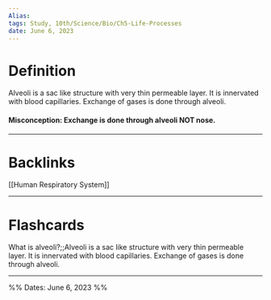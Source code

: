 ```yaml
---
Alias:
tags: Study, 10th/Science/Bio/Ch5-Life-Processes
date: June 6, 2023
---
```

# Definition
Alveoli is a sac like structure with very thin permeable layer. It is innervated with blood capillaries. Exchange of gases is done through alveoli.

#### Misconception: Exchange is done through alveoli NOT nose.

---
# Backlinks
[[Human Respiratory System]]

---
# Flashcards
What is alveoli?;;Alveoli is a sac like structure with very thin permeable layer. It is innervated with blood capillaries. Exchange of gases is done through alveoli.
<!--SR:!2024-06-02,179,200-->

---

%%
Dates: June 6, 2023
%%